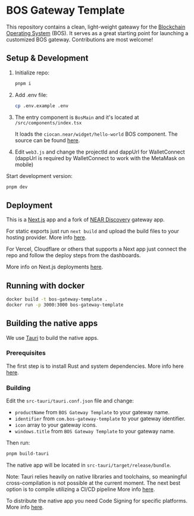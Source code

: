 # BOS Gateway Template

This repository contains a clean, light-weight gateawy for the [Blockchain Operating System](https://near.org/blog/near-announces-the-blockchain-operating-system) (BOS). It serves as a great starting point for launching a customized BOS gateway. Contributions are most welcome!

## Setup & Development

1. Initialize repo:

    ```bash
    pnpm i
    ```

2. Add .env file:

    ```bash
    cp .env.example .env
    ```

3. The entry component is ```BosMain``` and it's located at ```/src/components/index.tsx```

    It loads the ```ciocan.near/widget/hello-world``` BOS component. The source can be found [here](https://near.org/near/widget/ComponentDetailsPage?src=ciocan.near/widget/hello-world&tab=source).

4. Edit ```web3.js``` and change the projectId and dappUrl for WalletConnect
(dappUrl is required by WalletConnect to work with the MetaMask on mobile)

Start development version:

```bash
pnpm dev
```

## Deployment

This is a [Next.js](https://github.com/vercel/next.js/) app and a fork of [NEAR Discovery](https://github.com/near/near-discovery) gateway app.

For static exports just run ```next build``` and upload the build files to your hosting provider. More info [here](https://nextjs.org/docs/pages/building-your-application/deploying/static-exports).

For Vercel, Cloudflare or others that supports a Next app just connect the repo and follow the deploy steps from the dashboards.

More info on Next.js deployments [here](https://nextjs.org/docs/pages/building-your-application/deploying/static-exports).

## Running with docker

```bash
docker build -t bos-gateway-template .
docker run -p 3000:3000 bos-gateway-template
```

## Building the native apps

We use [Tauri](https://tauri.app/) to build the native apps.

### Prerequisites

The first step is to install Rust and system dependencies.
More info here [here](https://tauri.app/v1/guides/getting-started/prerequisites).

### Building

Edit the ```src-tauri/tauri.conf.json``` file and change:

- ```productName``` from ```BOS Gateway Template``` to your gateway name.
- ```identifier``` from ```com.bos-gateway-template``` to your gateway identifier.
- ```icon``` array to your gateway icons.
- ```windows.title``` from ```BOS Gateway Template``` to your gateway name.

Then run:

```bash
pnpm build-tauri
```

The native app will be located in ```src-tauri/target/release/bundle```.

Note: Tauri relies heavily on native libraries and toolchains, so meaningful cross-compilation is not possible at the current moment. The next best option is to compile utilizing a CI/CD pipeline
More info [here](https://tauri.app/v1/guides/building/cross-platform).

To distribute the native app you need Code Signing for specific platforms.
More info [here](https://tauri.app/v1/guides/distribution/sign-macos).
